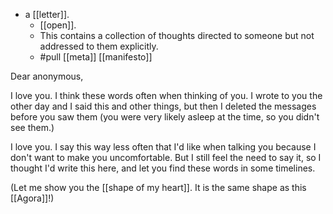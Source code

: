 - a [[letter]].
  - [[open]].
  - This contains a collection of thoughts directed to someone but not addressed to them explicitly.
  - #pull [[meta]] [[manifesto]]
  
Dear anonymous,

I love you. I think these words often when thinking of you. I wrote to you the other day and I said this and other things, but then I deleted the messages before you saw them (you were very likely asleep at the time, so you didn't see them.)

I love you. I say this way less often that I'd like when talking you because I don't want to make you uncomfortable. But I still feel the need to say it, so I thought I'd write this here, and let you find these words in some timelines.

(Let me show you the [[shape of my heart]]. It is the same shape as this [[Agora]]!)
